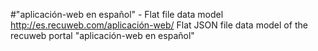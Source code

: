 #"aplicación-web en español" - Flat file data model
http://es.recuweb.com/aplicación-web/
Flat JSON file data model of the recuweb portal "aplicación-web en español"
